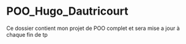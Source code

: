 # POO_Hugo_Dautricourt
Ce dossier contient mon projet de POO complet et sera mise a jour à chaque fin de tp
